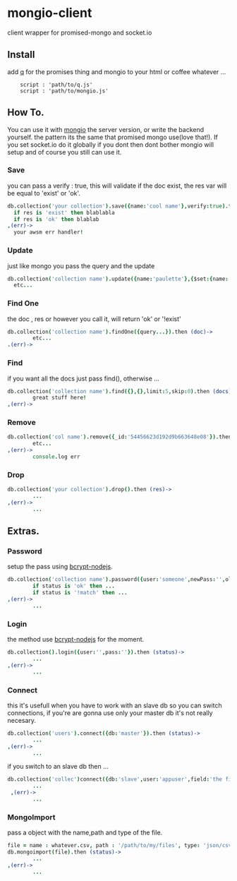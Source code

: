# mongio-client
client wrapper for promised-mongo and socket.io
## Install

add [q](https://github.com/kriskowal/q) for the promises thing and mongio to your html or coffee whatever ...

        script : 'path/to/q.js'
        script : 'path/to/mongio.js'

## How To.
You can use it with [mongio](https://github.com/cjaburto/mongio) the server version, or write the backend yourself.
the pattern its the same that promised mongo use(love that!).
If you set socket.io do it globally if you dont then dont bother mongio will setup and of course you still can use it.


### Save
you can pass a verify : true, this will validate if the doc exist, the res var will be equal to 'exist' or 'ok'.

``` coffee
db.collection('your collection').save({name:'cool name'},verify:true).then (res)->
  if res is 'exist' then blablabla
  if res is 'ok' then blablab
,(err)->
  your awsm err handler!
```

### Update
just like mongo you pass the query and the update

``` coffee
db.collection('collection name').update({name:'paulette'},{$set:{name:'new name'}}).then (res)->
  etc...
```

### Find One
the doc , res or however you call it, will return 'ok' or '!exist'
``` coffee
db.collection('collection name').findOne({query...}).then (doc)->
        etc...
.(err)->
```

### Find
if you want all the docs just pass find(), otherwise ...

``` coffee
db.collection('collection name').find({},{},limit:5,skip:0).then (docs)->
        great stuff here!
,(err)->
```

### Remove

``` coffee
db.collection('col name').remove({_id:'54456623d192d9b663648e08'}).then (res)->
        etc...
,(err)->
        console.log err
```
### Drop
``` coffee
db.collection('your collection').drop().then (res)->
        ...
,(err)->
        ...
 ```
 
## Extras.

 
### Password
setup the pass using [bcrypt-nodejs](https://www.npmjs.com/package/bcrypt-nodejs).
 
``` coffee
db.collection('collection name').password({user:'someone',newPass:'',oldPass:''}).then (status)->
        if status is 'ok' then ...
        if status is '!match' then ...
,(err)->
        ...
```

### Login
the method use [bcrypt-nodejs](https://www.npmjs.com/package/bcrypt-nodejs) for the moment.
``` coffee
db.collection().login({user:'',pass:''}).then (status)->
        ...
,(err)->
        ...
```

### Connect
this it's usefull when you have to work with an slave db so you can switch connections, if you're are gonna use only your master db it's not really necesary.

``` coffee
db.collection('users').connect({db:'master'}).then (status)->
        ...
,(err)->
        ...
```
if you switch to an slave db then ...

``` coffee
db.collection('collec')connect({db:'slave',user:'appuser',field:'the field where my db reference is stored'}).then (status)->
        ...
 ,(err)->
        ...
```

### MongoImport
pass a object with the name,path and type of the file.
``` coffee
file = name : whatever.csv, path : '/path/to/my/files', type: 'json/csv'
db.mongoimport(file).then (status)->
        ...
,(err)->
        ...
```
